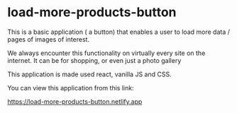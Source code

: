 # load-more-products-button

This is a basic application ( a button) that enables a user to load more data / pages of images of interest.

We always encounter this functionality on virtually every site on the internet. It can be for shopping, or even just a photo gallery

This application is made used react, vanilla JS and CSS.

You can view this application from this link:

https://load-more-products-button.netlify.app